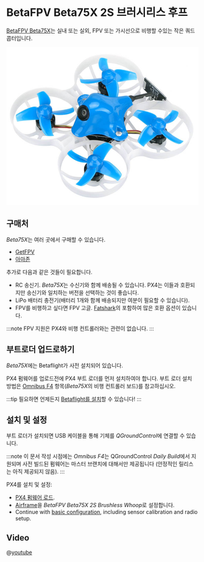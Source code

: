 # BetaFPV Beta75X 2S 브러시리스 후프

[BetaFPV Beta75X](https://betafpv.com/products/beta75x-2s-whoop-quadcopter)는 실내 또는 실외, FPV 또는 가시선으로 비행할 수있는 작은 쿼드콥터입니다.

![BetaFPV Beta75X](../../assets/hardware/betafpv_beta75x.jpg)

## 구매처

*Beta75X*는 여러 곳에서 구매할 수 있습니다.

- [GetFPV](https://www.getfpv.com/beta75x-2s-brushless-whoop-micro-quadcopter-xt30-frsky.html)
- [아마존](https://www.amazon.com/BETAFPV-Beta75X-Brushless-Quadcopter-Smartaudio/dp/B07H86XSPW)

추가로 다음과 같은 것들이 필요합니다.

- RC 송신기. *Beta75X*는 수신기와 함께 배송될 수 있습니다. PX4는 이들과 호환되지만 송신기와 일치하는 버전을 선택하는 것이 좋습니다.
- LiPo 배터리 충전기(배터리 1개와 함께 배송되지만 여분이 필요할 수 있습니다).
- FPV를 비행하고 싶다면 FPV 고글. [Fatshark](https://www.fatshark.com/product/dominator-hd-v3-fpv-headset-goggles/)의 포함하여 많은 호환 옵션이 있습니다.
    
:::note FPV
지원은 PX4와 비행 컨트롤러와는 관련이 없습니다.
:::

## 부트로더 업드로하기

*Beta75X*에는 Betaflight가 사전 설치되어 있습니다.

PX4 펌웨어를 업로드전에 PX4 부트 로더를 먼저 설치하여야 합니다. 부트 로더 설치 방법은 [Omnibus F4](../flight_controller/omnibus_f4_sd.md#bootloader) 항목(*Beta75X*의 비행 컨트롤러 보드)를 참고하십시오.

:::tip
필요하면 언제든지 [Betaflight를 설치](../advanced_config/bootloader_update_from_betaflight.md#reinstall_betaflight)할 수 있습니다!
:::

## 설치 및 설정

부트 로더가 설치되면 USB 케이블을 통해 기체를 *QGroundControl*에 연결할 수 있습니다.

:::note
이 문서 작성 시점에는 *Omnibus F4*는 QGroundControl *Daily Build*에서 지원되며 사전 빌드된 펌웨어는 마스터 브랜치에 대해서만 제공됩니다 (안정적인 릴리스는 아직 제공되지 않음).
:::

PX4를 설치 및 설정:

- [PX4 펌웨어 로드](../config/firmware.md). 
- [Airframe](../config/airframe.md)을 *BetaFPV Beta75X 2S Brushless Whoop*로 설정합니다.
- Continue with [basic configuration](../config/README.md), including sensor calibration and radio setup.

## Video

@[youtube](https://youtu.be/_-O0kv0Qsh4)